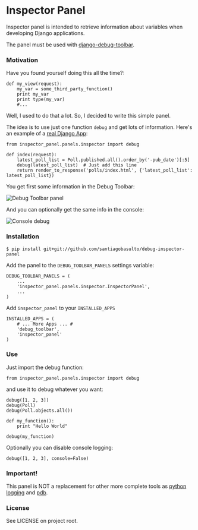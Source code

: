 Inspector Panel
===============

Inspector panel is intended to retrieve information about variables when developing Django applications.

The panel must be used with [django-debug-toolbar](https://github.com/django-debug-toolbar/django-debug-toolbar).

### Motivation

Have you found yourself doing this all the time?:

    def my_view(request):
        my_var = some_third_party_function()
        print my_var
        print type(my_var)
        #...

Well, I used to do that a lot. So, I decided to write this simple panel.

The idea is to use just one function `debug` and get lots of information. Here's an example of a [real Django App](https://github.com/santiagobasulto/guide-to-testing-in-django):

    from inspector_panel.panels.inspector import debug
    
    def index(request):
        latest_poll_list = Poll.published.all().order_by('-pub_date')[:5]
        debug(latest_poll_list)  # Just add this line
        return render_to_response('polls/index.html', {'latest_poll_list': latest_poll_list})

You get first some information in the Debug Toolbar:

![Debug Toolbar panel](http://i.imgur.com/Wv9rV.png)

And you can optionally get the same info in the console:

![Console debug](http://i.imgur.com/z4Ybe.png)

### Installation

    $ pip install git+git://github.com/santiagobasulto/debug-inspector-panel

Add the panel to the `DEBUG_TOOLBAR_PANELS` settings variable: 

    DEBUG_TOOLBAR_PANELS = (
        ...
        'inspector_panel.panels.inspector.InspectorPanel',
        ...
    )

Add `inspector_panel` to your `INSTALLED_APPS`

    INSTALLED_APPS = (
        # ... More Apps ... #
        'debug_toolbar',
        'inspector_panel'
    )


### Use

Just import the debug function:

    from inspector_panel.panels.inspector import debug

and use it to debug whatever you want:

    debug([1, 2, 3])
    debug(Poll)
    debug(Poll.objects.all())

    def my_function():
        print "Hello World"

    debug(my_function)

Optionally you can disable console logging:

    debug([1, 2, 3], console=False)

### Important!

This panel is NOT a replacement for other more complete tools as [python logging](http://docs.python.org/library/logging.html) and [pdb](http://docs.python.org/library/pdb).

### License

See LICENSE on project root.